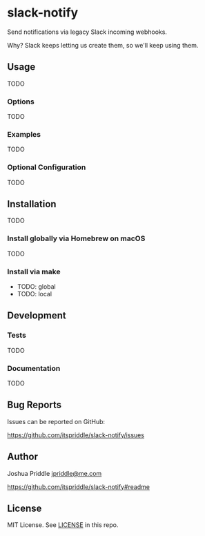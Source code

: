 # slack-notify

Send notifications via legacy Slack incoming webhooks.

Why? Slack keeps letting us create them, so we'll keep using them.

## Usage

TODO

### Options

TODO

### Examples

TODO

### Optional Configuration

TODO

## Installation

TODO

### Install globally via Homebrew on macOS

TODO

### Install via make

- TODO: global
- TODO: local

## Development

### Tests

TODO

### Documentation

TODO

## Bug Reports

Issues can be reported on GitHub:

<https://github.com/itspriddle/slack-notify/issues>

## Author

Joshua Priddle <jpriddle@me.com>

<https://github.com/itspriddle/slack-notify#readme>

## License

MIT License. See [LICENSE](./LICENSE) in this repo.
